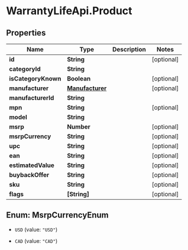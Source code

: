 # WarrantyLifeApi.Product

## Properties
Name | Type | Description | Notes
------------ | ------------- | ------------- | -------------
**id** | **String** |  | [optional] 
**categoryId** | **String** |  | 
**isCategoryKnown** | **Boolean** |  | [optional] 
**manufacturer** | [**Manufacturer**](Manufacturer.md) |  | [optional] 
**manufacturerId** | **String** |  | 
**mpn** | **String** |  | [optional] 
**model** | **String** |  | 
**msrp** | **Number** |  | [optional] 
**msrpCurrency** | **String** |  | [optional] 
**upc** | **String** |  | [optional] 
**ean** | **String** |  | [optional] 
**estimatedValue** | **String** |  | [optional] 
**buybackOffer** | **String** |  | [optional] 
**sku** | **String** |  | [optional] 
**flags** | **[String]** |  | [optional] 


<a name="MsrpCurrencyEnum"></a>
## Enum: MsrpCurrencyEnum


* `USD` (value: `"USD"`)

* `CAD` (value: `"CAD"`)




